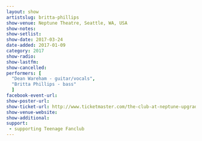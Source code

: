 ```yaml
---
layout: show
artistslug: britta-phillips
show-venue: Neptune Theatre, Seattle, WA, USA
show-notes: 
show-setlist: 
show-date: 2017-03-24
date-added: 2017-01-09
category: 2017
show-radio: 
show-lastfm: 
show-cancelled: 
performers: [
  "Dean Wareham - guitar/vocals",
  "Britta Phillips - bass"
  ]
facebook-event-url: 
show-poster-url: 
show-ticket-url: http://www.ticketmaster.com/the-club-at-neptune-upgrade-seattle-washington-03-24-2017/event/0F005197BF3A39B9
show-venue-website: 
show-additional: 
support:
 - supporting Teenage Fanclub
---
```


